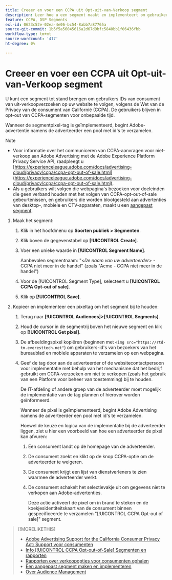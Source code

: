 ```yaml
---
title: Creeer en voer een CCPA uit Opt-uit-van-Verkoop segment
description: Leer hoe u een segment maakt en implementeert om gebruikers-id's te traceren op basis van verzoeken van consumenten om te weigeren een product te verkopen.
feature: CCPA, DSP Segments
exl-id: 0623c52e-02ea-4e06-bc54-8abb7a87765a
source-git-commit: 1b5f5a56045616a2d67d9bfc5840bb1f06436fbb
workflow-type: tm+mt
source-wordcount: '417'
ht-degree: 0%

---
```


# Creeer en voer een CCPA uit Opt-uit-van-Verkoop segment

U kunt een segment tot stand brengen om gebruikers IDs van consument van uit-verkoopverzoeken op uw website te volgen, volgens de Wet van de Privacy van de consument van Californië (CCPA). De gebruikers blijven in opt-out van CCPA-segmenten voor onbepaalde tijd.

Wanneer de segmentpixel-tag is geïmplementeerd, begint Adobe-advertentie namens de adverteerder een pool met id&#39;s te verzamelen.

>[!NOTE]
>
>* Voor informatie over het communiceren van CCPA-aanvragen voor niet-verkoop aan Adobe Advertising met de Adobe Experience Platform Privacy Service API, raadpleegt u [https://experienceleague.adobe.com/docs/advertising-cloud/privacy/ccpa/ccpa-opt-out-of-sale.html](https://experienceleague.adobe.com/docs/advertising-cloud/privacy/ccpa/ccpa-opt-out-of-sale.html).
>* Als u gebruikers wilt volgen die webpagina&#39;s bezoeken voor doeleinden die geen verband houden met het volgen van CCPA-opt-out-of-sale gebeurtenissen, en gebruikers die worden blootgesteld aan advertenties van desktop-, mobiele en CTV-apparaten, maakt u een [aangepast segment](/help/dsp/audiences/custom-segment-create.md).


1. Maak het segment:

   1. Klik in het hoofdmenu op **Soorten publiek > Segmenten**.

   1. Klik boven de gegevenstabel op **[!UICONTROL Create]**.

   1. Voer een unieke waarde in **[!UICONTROL Segment Name]**.

      Aanbevolen segmentnaam: &quot;&lt;*De naam van uw adverteerder*> - CCPA niet meer in de handel&quot; (zoals &quot;Acme - CCPA niet meer in de handel&quot;)

   1. Voor de [!UICONTROL Segment Type], selecteert u **[!UICONTROL CCPA Opt-out of sale]**.

   1. Klik op **[!UICONTROL Save]**.

1. Kopieer en implementeer een pixeltag om het segment bij te houden:

   1. Terug naar **[!UICONTROL Audiences]>[!UICONTROL Segments]**.

   1. Houd de cursor in de segmentrij boven het nieuwe segment en klik op **[!UICONTROL Get pixel]**.

   1. De afbeeldingspixel kopiëren (beginnen met `<img src="https://rtd-tm.everesttech.net"`) om gebruikers-id&#39;s van bezoekers van het bureaublad en mobiele apparaten te verzamelen op een webpagina.

   1. Geef de tag door aan de adverteerder of de websitecontactpersoon voor implementatie met behulp van het mechanisme dat het bedrijf gebruikt om CCPA-verzoeken om niet te verkopen (zoals het gebruik van een Platform voor beheer van toestemming) bij te houden.

      De IT-afdeling of andere groep van de adverteerder moet mogelijk de implementatie van de tag plannen of hierover worden geïnformeerd.

      Wanneer de pixel is geïmplementeerd, begint Adobe Advertising namens de adverteerder een pool met id&#39;s te verzamelen.

      Hoewel de keuze en logica van de implementatie bij de adverteerder liggen, ziet u hier een voorbeeld van hoe een adverteerder de pixel kan afvuren:

      1. Een consument landt op de homepage van de adverteerder.
      1. De consument zoekt en klikt op de knop CCPA-optie om de adverteerder te weigeren.
      1. De consument krijgt een lijst van dienstverleners te zien waarmee de adverteerder werkt.
      1. De consument schakelt het selectievakje uit om gegevens niet te verkopen aan Adobe-advertenties.

         Deze actie activeert de pixel om in brand te steken en de koekjesidentiteitskaart van de consument binnen gespecificeerde te verzamelen &quot;[!UICONTROL CCPA Opt-out of sale]&quot; segment.

>[!MORELIKETHIS]
>
>* [Adobe Advertising Support for the California Consumer Privacy Act: Support voor consumenten](/help/privacy/ccpa/ccpa-opt-out-of-sale.md)
>* [Info [!UICONTROL CCPA Opt-out-of-Sale] Segmenten en rapporten](ccpa-opt-out-about.md)
>* [Rapporten over verkoopopties voor consumenten ophalen](ccpa-opt-out-segment-report-retrieve.md)
>* [Een aangepast segment maken en implementeren](custom-segment-create.md)
>* [Over Audience Management](audience-about.md)

